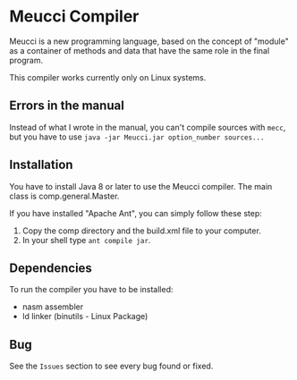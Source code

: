 # Meucci Compiler

Meucci is a new programming language, based on the concept of "module" as a container of methods and data that have the same role in the final program.

This compiler works currently only on Linux systems.

## Errors in the manual

Instead of what I wrote in the manual, you can't compile sources with `mecc`, but you have to use `java -jar Meucci.jar option_number sources...`

## Installation

You have to install Java 8 or later to use the Meucci compiler. The main class is comp.general.Master.

If you have installed "Apache Ant", you can simply follow these step:

1. Copy the comp directory and the build.xml file to your computer.
2. In your shell type `ant compile jar`.

## Dependencies

To run the compiler you have to be installed:

- nasm assembler
- ld linker (binutils - Linux Package)

## Bug

See the `Issues` section to see every bug found or fixed.
